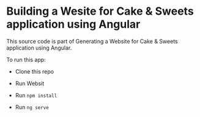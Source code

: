 # Building a Wesite for Cake & Sweets application using Angular

This source code is part of Generating a Website for Cake & Sweets application using Angular.

To run this app:

- Clone this repo

- Run Websit
- Run `npm install`
- Run `ng serve`

